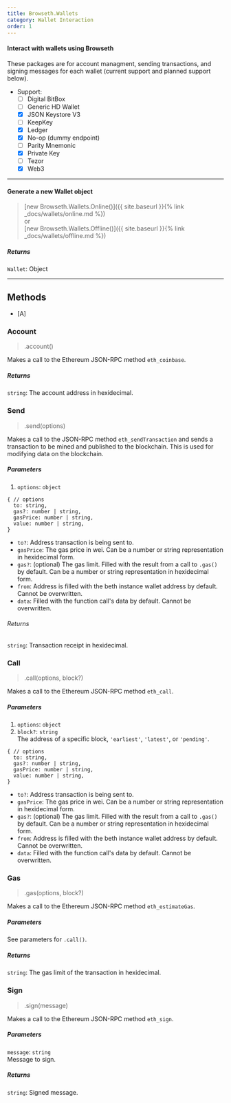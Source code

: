 ```yaml
---
title: Browseth.Wallets
category: Wallet Interaction
order: 1
---
```


#### Interact with wallets using Browseth

These packages are for account managment, sending transactions, and signing
messages for each wallet (current support and planned support below).

* Support:
  * [ ] Digital BitBox
  * [ ] Generic HD Wallet
  * [x] JSON Keystore V3
  * [ ] KeepKey
  * [x] Ledger
  * [x] No-op (dummy endpoint)
  * [ ] Parity Mnemonic
  * [x] Private Key
  * [ ] Tezor
  * [x] Web3

<hr>

#### Generate a new Wallet object

> [new Browseth.Wallets.Online()]({{ site.baseurl }}{% link _docs/wallets/online.md %})<br>or<br>[new Browseth.Wallets.Offline()]({{ site.baseurl }}{% link _docs/wallets/offline.md %})

##### Returns

`Wallet`: Object

<hr>

## Methods

- [A]

### Account

> .account()

Makes a call to the Ethereum JSON-RPC method `eth_coinbase`.

##### Returns

`string`: The account address in hexidecimal.

### Send

> .send(options)

Makes a call to the JSON-RPC method `eth_sendTransaction` and sends a transaction to be mined and published to the blockchain. This is used
for modifying data on the blockchain. 

##### Parameters

1. `options`: `object`

```
{ // options
  to: string,
  gas?: number | string,
  gasPrice: number | string,
  value: number | string,
}
```

* `to?`: Address transaction is being sent to.
* `gasPrice`: The gas price in wei. Can be a number or string representation in
  hexidecimal form.
* `gas?`: (optional) The gas limit. Filled with the result from a call to
  `.gas()` by default. Can be a number or string representation in hexidecimal
  form.
* `from`: Address is filled with the beth instance wallet address by default.
  Cannot be overwritten.
* `data`: Filled with the function call's data by default. Cannot be
  overwritten.

###### Returns

`string`: Transaction receipt in hexidecimal.

### Call

> .call(options, block?)

Makes a call to the Ethereum JSON-RPC method `eth_call`.

##### Parameters

1. `options`: `object`
2. `block?`: `string`<br>
The address of a specific block, `'earliest'`, `'latest'`, or `'pending'`.

```
{ // options
  to: string,
  gas?: number | string,
  gasPrice: number | string,
  value: number | string,
}
```

* `to?`: Address transaction is being sent to.
* `gasPrice`: The gas price in wei. Can be a number or string representation in
  hexidecimal form.
* `gas?`: (optional) The gas limit. Filled with the result from a call to
  `.gas()` by default. Can be a number or string representation in hexidecimal
  form.
* `from`: Address is filled with the beth instance wallet address by default.
  Cannot be overwritten.
* `data`: Filled with the function call's data by default. Cannot be
  overwritten.

### Gas

> .gas(options, block?)

Makes a call to the Ethereum JSON-RPC method `eth_estimateGas`.

##### Parameters

See parameters for `.call()`.

##### Returns

`string`: The gas limit of the transaction in hexidecimal.

### Sign

> .sign(message)

Makes a call to the Ethereum JSON-RPC method `eth_sign`.

##### Parameters

`message`: `string`<br>
Message to sign.

##### Returns

`string`: Signed message.
